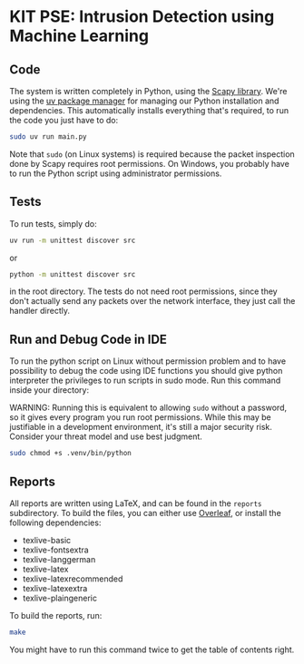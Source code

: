 # KIT PSE: Intrusion Detection using Machine Learning

## Code

The system is written completely in Python, using the
[Scapy library](https://scapy.net/). We're using the
[uv package manager](https://github.com/astral-sh/uv) for managing our Python
installation and dependencies. This automatically installs everything that's
required, to run the code you just have to do:

```bash
sudo uv run main.py
```

Note that `sudo` (on Linux systems) is required because the packet inspection
done by Scapy requires root permissions. On Windows, you probably have to run
the Python script using administrator permissions.

## Tests

To run tests, simply do:

```bash
uv run -m unittest discover src
```

or

```bash
python -m unittest discover src
```

in the root directory. The tests do not need root permissions, since they don't
actually send any packets over the network interface, they just call the handler
directly.

## Run and Debug Code in IDE

To run the python script on Linux without permission problem and to have
possibility to debug the code using IDE functions you should give python
interpreter the privileges to run scripts in sudo mode. Run this command inside
your directory:

WARNING: Running this is equivalent to allowing `sudo` without a password, so it
gives every program you run root permissions. While this may be justifiable in a
development environment, it's still a major security risk. Consider your threat
model and use best judgment.

```bash
sudo chmod +s .venv/bin/python
```

## Reports

All reports are written using LaTeX, and can be found in the `reports`
subdirectory. To build the files, you can either use
[Overleaf](https://overleaf.com), or install the following dependencies:

- texlive-basic
- texlive-fontsextra
- texlive-langgerman
- texlive-latex
- texlive-latexrecommended
- texlive-latexextra
- texlive-plaingeneric

To build the reports, run:

```bash
make
```

You might have to run this command twice to get the table of contents right.
